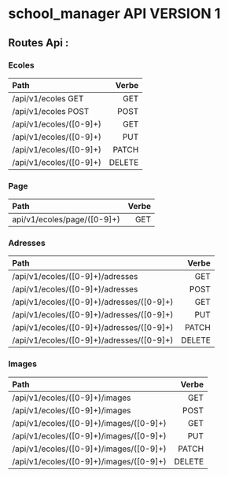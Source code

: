 # school_manager API VERSION 1
## Routes Api :

### Ecoles
| Path                   | Verbe  |
|:-----------------------|-------:|
|/api/v1/ecoles GET      | GET    |
|/api/v1/ecoles POST     | POST   |
|/api/v1/ecoles/([0-9]+) | GET    |
|/api/v1/ecoles/([0-9]+) | PUT    | 
|/api/v1/ecoles/([0-9]+) | PATCH  | 
|/api/v1/ecoles/([0-9]+) | DELETE |

### Page
| Path                       | Verbe  |
|:---------------------------|-------:|
|api/v1/ecoles/page/([0-9]+) | GET    |

### Adresses
| Path                                      | Verbe  |
|:------------------------------------------|-------:|
|/api/v1/ecoles/([0-9]+)/adresses           | GET    |
|/api/v1/ecoles/([0-9]+)/adresses           | POST   |
|/api/v1/ecoles/([0-9]+)/adresses/([0-9]+)  | GET    |
|/api/v1/ecoles/([0-9]+)/adresses/([0-9]+)  | PUT    |
|/api/v1/ecoles/([0-9]+)/adresses/([0-9]+)  | PATCH  |
|/api/v1/ecoles/([0-9]+)/adresses/([0-9]+)  | DELETE |

### Images
| Path                                      | Verbe  |
|:------------------------------------------|-------:|
|/api/v1/ecoles/([0-9]+)/images             | GET    |
|/api/v1/ecoles/([0-9]+)/images             | POST   |
|/api/v1/ecoles/([0-9]+)/images/([0-9]+)    | GET    |
|/api/v1/ecoles/([0-9]+)/images/([0-9]+)    | PUT    |
|/api/v1/ecoles/([0-9]+)/images/([0-9]+)    | PATCH  |
|/api/v1/ecoles/([0-9]+)/images/([0-9]+)    | DELETE |